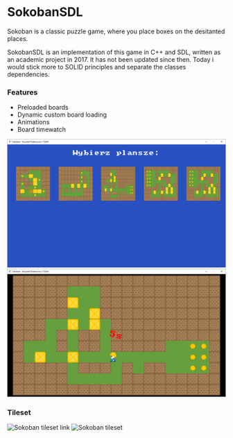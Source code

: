 # SokobanSDL

Sokoban is a classic puzzle game, where you place boxes on the desitanted places.

SokobanSDL is an implementation of this game in C++ and SDL, written as an academic project in 2017. It has not been updated since then. Today i would stick more to SOLID principles and separate the classes dependencies.

### Features
* Preloaded boards
* Dynamic custom board loading
* Animations
* Board timewatch

![SokobanSDL boards](docs/boards.png)
![SokonanSDL game](docs/game.png)

### Tileset
![Sokoban tileset link](https://opengameart.org/content/sokoban-pack)
![Sokoban tileset](https://opengameart.org/sites/default/files/Preview_Sokoban.png)
